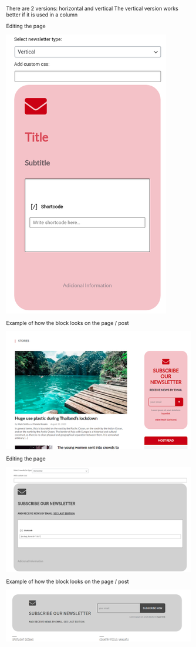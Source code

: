 There are 2 versions: horizontal and vertical
The vertical version works better if it is used in a column

Editing the page

![Newsletter](img/newsletter.png)

Example of how the block looks on the page / post

![Newsletter](img/newsletter2.png)

Editing the page

![Newsletter](img/newsletter4.png)

Example of how the block looks on the page / post

![Newsletter](img/newsletter3.png)
